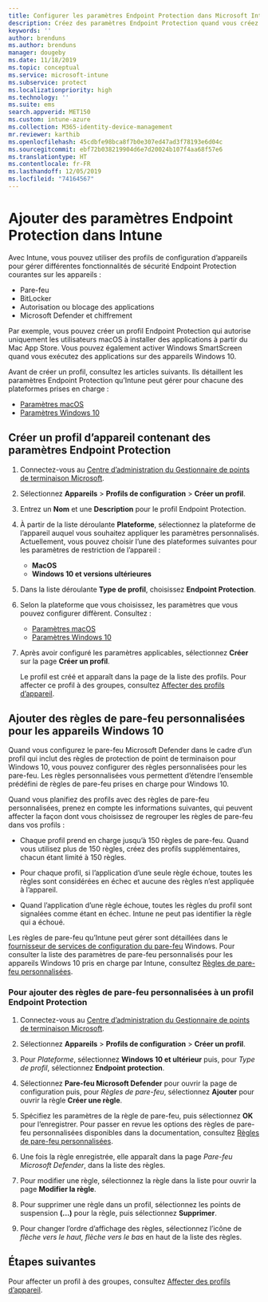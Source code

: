 ```yaml
---
title: Configurer les paramètres Endpoint Protection dans Microsoft Intune - Azure | Microsoft Docs
description: Créez des paramètres Endpoint Protection quand vous créez un profil d’appareil macOS ou Windows 10 dans Microsoft Intune.
keywords: ''
author: brenduns
ms.author: brenduns
manager: dougeby
ms.date: 11/18/2019
ms.topic: conceptual
ms.service: microsoft-intune
ms.subservice: protect
ms.localizationpriority: high
ms.technology: ''
ms.suite: ems
search.appverid: MET150
ms.custom: intune-azure
ms.collection: M365-identity-device-management
mr.reviewer: karthib
ms.openlocfilehash: 45cdbfe98bca8f7b0e307ed47ad3f78193e6d04c
ms.sourcegitcommit: ebf72b038219904d6e7d20024b107f4aa68f57e6
ms.translationtype: HT
ms.contentlocale: fr-FR
ms.lasthandoff: 12/05/2019
ms.locfileid: "74164567"
---
```

# <a name="add-endpoint-protection-settings-in-intune"></a>Ajouter des paramètres Endpoint Protection dans Intune

Avec Intune, vous pouvez utiliser des profils de configuration d’appareils pour gérer différentes fonctionnalités de sécurité Endpoint Protection courantes sur les appareils :

- Pare-feu
- BitLocker
- Autorisation ou blocage des applications
- Microsoft Defender et chiffrement

Par exemple, vous pouvez créer un profil Endpoint Protection qui autorise uniquement les utilisateurs macOS à installer des applications à partir du Mac App Store. Vous pouvez également activer Windows SmartScreen quand vous exécutez des applications sur des appareils Windows 10.

Avant de créer un profil, consultez les articles suivants. Ils détaillent les paramètres Endpoint Protection qu’Intune peut gérer pour chacune des plateformes prises en charge :

- [Paramètres macOS](endpoint-protection-macos.md)
- [Paramètres Windows 10](endpoint-protection-windows-10.md)

## <a name="create-a-device-profile-containing-endpoint-protection-settings"></a>Créer un profil d’appareil contenant des paramètres Endpoint Protection

1. Connectez-vous au [Centre d’administration du Gestionnaire de points de terminaison Microsoft](https://go.microsoft.com/fwlink/?linkid=2109431).

2. Sélectionnez **Appareils** > **Profils de configuration** > **Créer un profil**.

3. Entrez un **Nom** et une **Description** pour le profil Endpoint Protection.

4. À partir de la liste déroulante **Plateforme**, sélectionnez la plateforme de l’appareil auquel vous souhaitez appliquer les paramètres personnalisés. Actuellement, vous pouvez choisir l’une des plateformes suivantes pour les paramètres de restriction de l’appareil :

   - **MacOS**
   - **Windows 10 et versions ultérieures**

5. Dans la liste déroulante **Type de profil**, choisissez **Endpoint Protection**.

6. Selon la plateforme que vous choisissez, les paramètres que vous pouvez configurer diffèrent. Consultez :

   - [Paramètres macOS](endpoint-protection-macos.md)
   - [Paramètres Windows 10](endpoint-protection-windows-10.md)

7. Après avoir configuré les paramètres applicables, sélectionnez **Créer** sur la page **Créer un profil**.

   Le profil est créé et apparaît dans la page de la liste des profils. Pour affecter ce profil à des groupes, consultez [Affecter des profils d’appareil](../configuration/device-profile-assign.md).

## <a name="add-custom-firewall-rules-for-windows-10-devices"></a>Ajouter des règles de pare-feu personnalisées pour les appareils Windows 10

Quand vous configurez le pare-feu Microsoft Defender dans le cadre d’un profil qui inclut des règles de protection de point de terminaison pour Windows 10, vous pouvez configurer des règles personnalisées pour les pare-feu. Les règles personnalisées vous permettent d’étendre l’ensemble prédéfini de règles de pare-feu prises en charge pour Windows 10.

Quand vous planifiez des profils avec des règles de pare-feu personnalisées, prenez en compte les informations suivantes, qui peuvent affecter la façon dont vous choisissez de regrouper les règles de pare-feu dans vos profils :

- Chaque profil prend en charge jusqu’à 150 règles de pare-feu. Quand vous utilisez plus de 150 règles, créez des profils supplémentaires, chacun étant limité à 150 règles.

- Pour chaque profil, si l’application d’une seule règle échoue, toutes les règles sont considérées en échec et aucune des règles n’est appliquée à l’appareil.

- Quand l’application d’une règle échoue, toutes les règles du profil sont signalées comme étant en échec. Intune ne peut pas identifier la règle qui a échoué.  

Les règles de pare-feu qu’Intune peut gérer sont détaillées dans le [fournisseur de services de configuration du pare-feu]( https://docs.microsoft.com/windows/client-management/mdm/firewall-csp) Windows. Pour consulter la liste des paramètres de pare-feu personnalisés pour les appareils Windows 10 pris en charge par Intune, consultez [Règles de pare-feu personnalisées](endpoint-protection-windows-10.md#firewall-rules).

### <a name="to-add-custom-firewall-rules-to-an-endpoint-protection-profile"></a>Pour ajouter des règles de pare-feu personnalisées à un profil Endpoint Protection

1. Connectez-vous au [Centre d’administration du Gestionnaire de points de terminaison Microsoft](https://go.microsoft.com/fwlink/?linkid=2109431).

2. Sélectionnez **Appareils** > **Profils de configuration** > **Créer un profil**.

3. Pour *Plateforme*, sélectionnez **Windows 10 et ultérieur** puis, pour *Type de profil*, sélectionnez **Endpoint protection**.

4. Sélectionnez **Pare-feu Microsoft Defender** pour ouvrir la page de configuration puis, pour *Règles de pare-feu*, sélectionnez **Ajouter** pour ouvrir la règle **Créer une règle**.

5. Spécifiez les paramètres de la règle de pare-feu, puis sélectionnez **OK** pour l’enregistrer. Pour passer en revue les options des règles de pare-feu personnalisées disponibles dans la documentation, consultez [Règles de pare-feu personnalisées](endpoint-protection-windows-10.md#firewall-rules).

6. Une fois la règle enregistrée, elle apparaît dans la page *Pare-feu Microsoft Defender*, dans la liste des règles.

7. Pour modifier une règle, sélectionnez la règle dans la liste pour ouvrir la page **Modifier la règle**.

8. Pour supprimer une règle dans un profil, sélectionnez les points de suspension **(...)** pour la règle, puis sélectionnez **Supprimer**.

9. Pour changer l’ordre d’affichage des règles, sélectionnez l’icône de *flèche vers le haut, flèche vers le bas* en haut de la liste des règles.

## <a name="next-steps"></a>Étapes suivantes

Pour affecter un profil à des groupes, consultez [Affecter des profils d’appareil](../configuration/device-profile-assign.md).
